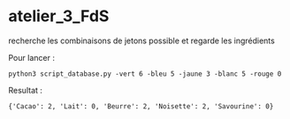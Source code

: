 # atelier_3_FdS
recherche les combinaisons de jetons possible et regarde les ingrédients


Pour lancer :

```python3 script_database.py -vert 6 -bleu 5 -jaune 3 -blanc 5 -rouge 0```


Resultat :

```{'Cacao': 2, 'Lait': 0, 'Beurre': 2, 'Noisette': 2, 'Savourine': 0}```
